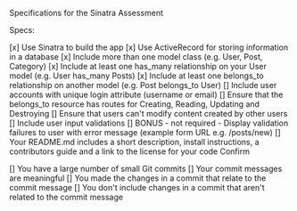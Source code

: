 Specifications for the Sinatra Assessment

Specs:

[x] Use Sinatra to build the app
[x] Use ActiveRecord for storing information in a database
[x] Include more than one model class (e.g. User, Post, Category)
[x] Include at least one has_many relationship on your User model (e.g. User has_many Posts)
[x] Include at least one belongs_to relationship on another model (e.g. Post belongs_to User)
[] Include user accounts with unique login attribute (username or email)
[] Ensure that the belongs_to resource has routes for Creating, Reading, Updating and Destroying
[] Ensure that users can't modify content created by other users
[] Include user input validations
[] BONUS - not required - Display validation failures to user with error message (example form URL e.g. /posts/new)
[] Your README.md includes a short description, install instructions, a contributors guide and a link to the license for your code
Confirm

[] You have a large number of small Git commits
[] Your commit messages are meaningful
[] You made the changes in a commit that relate to the commit message
[] You don't include changes in a commit that aren't related to the commit message